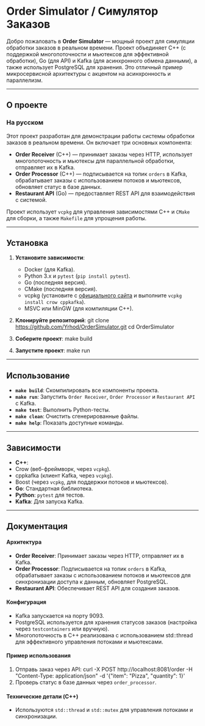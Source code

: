 # Order Simulator / Симулятор Заказов

Добро пожаловать в **Order Simulator** — мощный проект для симуляции обработки заказов в реальном времени. Проект объединяет C++ (с поддержкой многопоточности и мьютексов для эффективной обработки), Go (для API) и Kafka (для асинхронного обмена данными), а также использует PostgreSQL для хранения. Это отличный пример микросервисной архитектуры с акцентом на асинхронность и параллелизм.

---

## О проекте 

### На русском
Этот проект разработан для демонстрации работы системы обработки заказов в реальном времени. Он включает три основных компонента:
- **Order Receiver** (C++) — принимает заказы через HTTP, использует многопоточность и мьютексы для параллельной обработки, отправляет их в Kafka.
- **Order Processor** (C++) — подписывается на топик `orders` в Kafka, обрабатывает заказы с использованием потоков и мьютексов, обновляет статус в базе данных.
- **Restaurant API** (Go) — предоставляет REST API для взаимодействия с системой.

Проект использует `vcpkg` для управления зависимостями C++ и `CMake` для сборки, а также `Makefile` для упрощения работы.

---

## Установка

1. **Установите зависимости**:
   - Docker (для Kafka).
   - Python 3.x и `pytest` (`pip install pytest`).
   - Go (последняя версия).
   - CMake (последняя версия).
   - vcpkg (установите с [официального сайта](https://vcpkg.io/en/getting-started.html) и выполните `vcpkg install crow cppkafka`).
   - MSVC или MinGW (для компиляции C++).

2. **Клонируйте репозиторий**:
git clone https://github.com/Yrhod/OrderSimulator.git
cd OrderSimulator

3. **Соберите проект**:
make build

4. **Запустите проект**:
make run

---

## Использование 

- **`make build`**: Скомпилировать все компоненты проекта.
- **`make run`**: Запустить `Order Receiver`, `Order Processor` и `Restaurant API` с Kafka.
- **`make test`**: Выполнить Python-тесты.
- **`make clean`**: Очистить сгенерированные файлы.
- **`make help`**: Показать доступные команды.

---

## Зависимости 

- **C++**:
- Crow (веб-фреймворк, через `vcpkg`).
- cppkafka (клиент Kafka, через `vcpkg`).
- Boost (через `vcpkg`, для поддержки потоков и мьютексов).
- **Go**: Стандартная библиотека.
- **Python**: `pytest` для тестов.
- **Kafka**: Для запуска Kafka.

---

## Документация 

#### Архитектура
- **Order Receiver**: Принимает заказы через HTTP, отправляет их в Kafka.
- **Order Processor**: Подписывается на топик `orders` в Kafka, обрабатывает заказы с использованием потоков и мьютексов для синхронизации доступа к данным, обновляет PostgreSQL.
- **Restaurant API**: Обеспечивает REST API для создания заказов.

#### Конфигурация
- Kafka запускается на порту 9093.
- PostgreSQL используется для хранения статусов заказов (настройка через `testcontainers` или вручную).
- Многопоточность в C++ реализована с использованием std::thread для эффективного управления потоками и мьютексами.

#### Пример использования
1. Отправь заказ через API:
curl -X POST http://localhost:8081/order -H "Content-Type: application/json" -d '{"item": "Pizza", "quantity": 1}'
2. Проверь статус в базе данных через `order_processor`.

#### Технические детали (C++)
- Используются `std::thread` и `std::mutex` для управления потоками и синхронизации.
